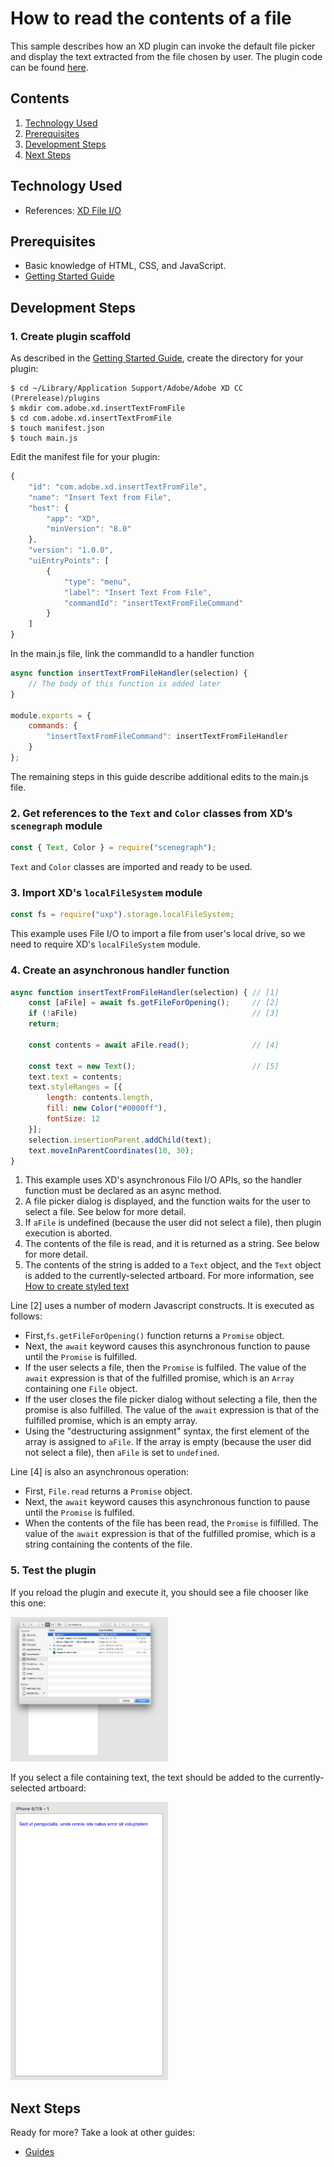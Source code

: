 # How to read the contents of a file
This sample describes how an XD plugin can invoke the default file picker and display the text extracted from the file chosen by user. The plugin code can be found [here](https://github.com/AdobeXD/Plugin-Guides/tree/master/Guides/how-to-import-guide).

<!-- Image or GIF if necessary -->
<!-- ![PLUGINNAME]() -->

<!-- doctoc command config: -->
<!-- $ doctoc ./readme.md --title "## Contents" --entryprefix 1. --gitlab --maxlevel 2 -->

<!-- START doctoc generated TOC please keep comment here to allow auto update -->
<!-- DON'T EDIT THIS SECTION, INSTEAD RE-RUN doctoc TO UPDATE -->
## Contents

1. [Technology Used](#technology-used)
1. [Prerequisites](#prerequisites)
1. [Development Steps](#development-steps)
1. [Next Steps](#next-steps)

<!-- END doctoc generated TOC please keep comment here to allow auto update -->

## Technology Used
- References: [XD File I/O](references/selection.md)

## Prerequisites
- Basic knowledge of HTML, CSS, and JavaScript.
- [Getting Started Guide](../getting-started-guide)

## Development Steps

### 1.  Create plugin scaffold

As described in the [Getting Started Guide](/Guides/getting-started-guide), create the directory for your plugin:

```
$ cd ~/Library/Application Support/Adobe/Adobe XD CC (Prerelease)/plugins
$ mkdir com.adobe.xd.insertTextFromFile
$ cd com.adobe.xd.insertTextFromFile
$ touch manifest.json
$ touch main.js
``` 

Edit the manifest file for your plugin:

```js
{
    "id": "com.adobe.xd.insertTextFromFile",
    "name": "Insert Text from File",
    "host": {
        "app": "XD",
        "minVersion": "8.0"
    },
    "version": "1.0.0",
    "uiEntryPoints": [
        {
            "type": "menu",
            "label": "Insert Text From File",
            "commandId": "insertTextFromFileCommand"
        }
    ]
}
```

In the main.js file, link the commandId to a handler function

```js
async function insertTextFromFileHandler(selection) {
    // The body of this function is added later
}

module.exports = { 
    commands: {
        "insertTextFromFileCommand": insertTextFromFileHandler
    }
};
```

The remaining steps in this guide describe additional edits to the main.js file.

### 2.  Get references to the `Text` and `Color` classes from XD’s `scenegraph` module
```js
const { Text, Color } = require("scenegraph");
```
`Text` and `Color` classes are imported and ready to be used.

### 3. Import XD's `localFileSystem` module
```js
const fs = require("uxp").storage.localFileSystem;
```
This example uses File I/O to import a file from user's local drive, so we need to require XD's `localFileSystem` module.

### 4. Create an asynchronous handler function
```js
async function insertTextFromFileHandler(selection) { // [1]
    const [aFile] = await fs.getFileForOpening();     // [2]
    if (!aFile)                                       // [3]
	return;
	
    const contents = await aFile.read();              // [4]

    const text = new Text();                          // [5] 
    text.text = contents;
    text.styleRanges = [{
        length: contents.length,
        fill: new Color("#0000ff"),
        fontSize: 12
    }];
    selection.insertionParent.addChild(text);
    text.moveInParentCoordinates(10, 30);
}
```

1. This example uses XD's asynchronous Filo I/O APIs, so the handler function must be declared as an async method.
2. A file picker dialog is displayed, and the function waits for the user to select a file.  See below for more detail.
3. If `aFile` is undefined (because the user did not select a file), then plugin execution is aborted.
4. The contents of the file is read, and it is returned as a string.  See below for more detail.
5. The contents of the string is added to a `Text` object, and the `Text` object is added to the currently-selected artboard.  For more information, see [How to create styled text](/Guides/how-to-style-text-guide)

Line [2] uses a number of modern Javascript constructs.  It is executed as follows:
* First,`fs.getFileForOpening()` function returns a `Promise` object.  
* Next, the `await` keyword causes this asynchronous function to pause until the `Promise` is fulfilled. 
* If the user selects a file, then the `Promise` is fulfiled. The value of the `await` expression is that of the fulfilled promise, which is an `Array` containing one `File` object.
* If the user closes the file picker dialog without selecting a file, then the promise is also fulfilled. The value of the `await` expression is that of the fulfilled promise, which is an empty array.
* Using the "destructuring assignment" syntax, the first element of the array is assigned to `aFile`.  If the array is empty (because the user did not select a file), then `aFile` is set to `undefined`.

Line [4] is also an asynchronous operation:
* First, `File.read` returns a `Promise` object.
* Next, the `await` keyword causes this asynchronous function to pause until the `Promise` is fulfiled.
* When the contents of the file has been read, the `Promise` is filfilled.  The value of the `await` expression is that of the fulfilled promise, which is a string containing the contents of the file.

### 5. Test the plugin

If you reload the plugin and execute it, you should see a file chooser like this one:

<img src="/.meta/readme-assets/filepicker.png" width="50%" height="50%">

If you select a file containing text, the text should be added to the currently-selected artboard:

<img src="/.meta/readme-assets/displayed-results.png" width="50%" height="50%">

## Next Steps

Ready for more? Take a look at other guides:

- [Guides](/Guides)
